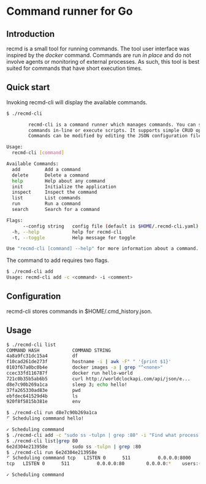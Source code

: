 # Command runner for Go

## Introduction

recmd is a small tool for running commands. The tool user interface was inspired by the *docker* command. Commands are run *in place* and do not involve agents or monitoring of external processes. As such, this tool is best suited for commands that have short execution times.

## Quick start

Invoking recmd-cli will display the available commands.

```bash
$ ./recmd-cli 

        recmd-cli is a command runner which manages commands. You can store
        commands in-line or execute scripts. It supports simple CRUD operations. 
        Commands can be modified by editing the JSON configuration file.

Usage:
  recmd-cli [command]

Available Commands:
  add         Add a command
  delete      Delete a command
  help        Help about any command
  init        Initialize the application
  inspect     Inspect the command
  list        List commands
  run         Run a command
  search      Search for a command

Flags:
      --config string   config file (default is $HOME/.recmd-cli.yaml)
  -h, --help            help for recmd-cli
  -t, --toggle          Help message for toggle

Use "recmd-cli [command] --help" for more information about a command.
```

The command to add requires two flags.

```bash
$ ./recmd-cli add
Usage: recmd-cli add -c <command> -i <comment>
```

## Configuration

recmd-cli stores commands in $HOME/.cmd_history.json. 

## Usage 

```bash
$ ./recmd-cli list
COMMAND HASH            COMMAND STRING                                  COMMENT                                                 DURATION
4a8a9fc31dc15a4         df                                              Show disk usage                                         0 second(s)
f10cad261de273f         hostname -i | awk -F" " '{print $1}'            Show IP address                                         0 second(s)
0103f67a0bc0b4e         docker images -a | grep "^<none>"               List all images with no tag                             0 second(s)
ccec33fd116787f         docker run hello-world                          Hello world from docker                                 1 second(s)
721c0b35b5ab6b5         curl http://worldclockapi.com/api/json/e...     REST Services that will return current date/time i...   0 second(s)
d8e7c90b269a1ca         sleep 3; echo hello!                            Sleep...                                                3 second(s)
37fa265330ad83e         pwd                                             List current directory                                  0 second(s)
ebfdec641529d4b         ls                                              List files                                              0 second(s)
920f8f5815b381e         env                                             env                                                     0 second(s) 

$ ./recmd-cli run d8e7c90b269a1ca
⠋ Scheduling commmand hello!

✓ Scheduling commmand 
$ ./recmd-cli add -c "sudo ss -tulpn | grep :80" -i "Find what process is listening to port 80"
$ ./recmd-cli list|grep 80
6e2d304e213958e         sudo ss -tulpn | grep :80                       Find what process is listening to port 80               -
$ ./recmd-cli run 6e2d304e213958e
⠋ Scheduling commmand tcp   LISTEN 0      511          0.0.0.0:8000      0.0.0.0:*    users:(("nginx",pid=543724,fd=5),("nginx",pid=543723,fd=5))
tcp   LISTEN 0      511          0.0.0.0:80        0.0.0.0:*    users:(("nginx",pid=543724,fd=4),("nginx",pid=543723,fd=4))

✓ Scheduling commmand 

